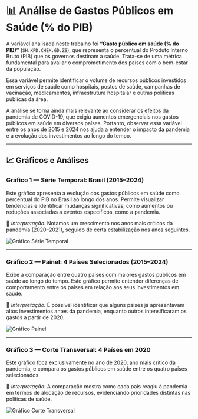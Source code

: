 # 📊 Análise de Gastos Públicos em Saúde (% do PIB)

A variável analisada neste trabalho foi **“Gasto público em saúde (% do PIB)”** (`SH.XPD.CHEX.GD.ZS`), que representa o percentual do Produto Interno Bruto (PIB) que os governos destinam à saúde. Trata-se de uma métrica fundamental para avaliar o comprometimento dos países com o bem-estar da população.

Essa variável permite identificar o volume de recursos públicos investidos em serviços de saúde como hospitais, postos de saúde, campanhas de vacinação, medicamentos, infraestrutura hospitalar e outras políticas públicas da área.

A análise se torna ainda mais relevante ao considerar os efeitos da pandemia de COVID-19, que exigiu aumentos emergenciais nos gastos públicos em saúde em diversos países. Portanto, observar essa variável entre os anos de 2015 e 2024 nos ajuda a entender o impacto da pandemia e a evolução dos investimentos ao longo do tempo.

---

## 📈 Gráficos e Análises

### Gráfico 1 — Série Temporal: Brasil (2015–2024)

Este gráfico apresenta a evolução dos gastos públicos em saúde como percentual do PIB no Brasil ao longo dos anos. Permite visualizar tendências e identificar mudanças significativas, como aumentos ou reduções associadas a eventos específicos, como a pandemia.

📌 *Interpretação:* Notamos um crescimento nos anos mais críticos da pandemia (2020–2021), seguido de certa estabilização nos anos seguintes.

![Gráfico Série Temporal](grafico_temporal.png)

---

### Gráfico 2 — Painel: 4 Países Selecionados (2015–2024)

Exibe a comparação entre quatro países com maiores gastos públicos em saúde ao longo do tempo. Este gráfico permite entender diferenças de comportamento entre os países em relação aos seus investimentos em saúde.

📌 *Interpretação:* É possível identificar que alguns países já apresentavam altos investimentos antes da pandemia, enquanto outros intensificaram os gastos a partir de 2020.

![Gráfico Painel](grafico_painel.png)

---

### Gráfico 3 — Corte Transversal: 4 Países em 2020

Este gráfico foca exclusivamente no ano de 2020, ano mais crítico da pandemia, e compara os gastos públicos em saúde entre os quatro países selecionados.

📌 *Interpretação:* A comparação mostra como cada país reagiu à pandemia em termos de alocação de recursos, evidenciando prioridades distintas nas políticas de saúde.

![Gráfico Corte Transversal](grafico_transversal.png)

